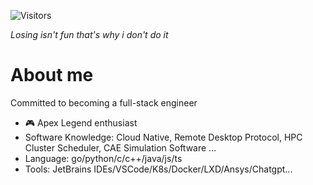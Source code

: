 ![Visitors](https://api.visitorbadge.io/api/visitors?path=https%3A%2F%2Fgithub.com%2FcoconutLatte&labelColor=%23dce775&countColor=%23555555)

*Losing isn't fun that's why i don't do it*

# About me
Committed to becoming a full-stack engineer

- 🎮 Apex Legend enthusiast
- Software Knowledge: Cloud Native, Remote Desktop Protocol, HPC Cluster Scheduler, CAE Simulation Software ...
- Language: go/python/c/c++/java/js/ts
- Tools: JetBrains IDEs/VSCode/K8s/Docker/LXD/Ansys/Chatgpt...